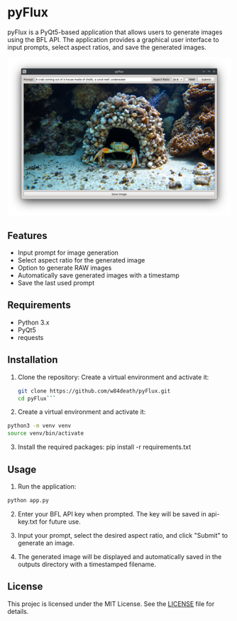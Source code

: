 # pyFlux

pyFlux is a PyQt5-based application that allows users to generate images using the BFL API. The application provides a graphical user interface to input prompts, select aspect ratios, and save the generated images.

![pyFlux Screenshot](pyFlux.png)

## Features

- Input prompt for image generation
- Select aspect ratio for the generated image
- Option to generate RAW images
- Automatically save generated images with a timestamp
- Save the last used prompt

## Requirements

- Python 3.x
- PyQt5
- requests

## Installation

1. Clone the repository:
Create a virtual environment and activate it:

   ```sh
   git clone https://github.com/w84death/pyFlux.git
   cd pyFlux```

2. Create a virtual environment and activate it:

```sh
python3 -m venv venv
source venv/bin/activate
```
3. Install the required packages:
pip install -r requirements.txt

## Usage

1. Run the application:

```sh
python app.py
```

2. Enter your BFL API key when prompted. The key will be saved in api-key.txt for future use.

3. Input your prompt, select the desired aspect ratio, and click "Submit" to generate an image.

4. The generated image will be displayed and automatically saved in the outputs directory with a timestamped filename.

## License
This projec
 is licensed under the MIT License. See the [LICENSE](LICENSE) file for details.